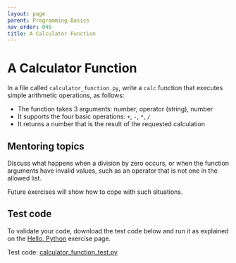 ```yaml
---
layout: page
parent: Programming Basics
nav_order: 040
title: A Calculator Function
---
```


# A Calculator Function

In a file called `calculator_function.py`, 
write a `calc` function that executes
simple arithmetic operations, as follows:

- The function takes 3 arguments: number, operator (string), number
- It supports the four basic operations: `+`, `-`, `*`, `/`
- It returns a number that is the result of the requested calculation

## Mentoring topics

Discuss what happens when a division by zero occurs, or
when the function arguments have invalid values, such as
an operator that is not one in the allowed list.

Future exercises will show how to cope with such
situations.

## Test code

To validate your code, download the test code below and run
it as explained on the [Hello, Python](./hello_python.html)
exercise page.

Test code:
[calculator_function_test.py](./calculator_function_test.py)